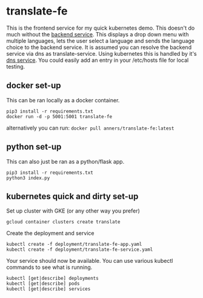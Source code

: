 # translate-fe
This is the frontend service for my quick kubernetes demo. This doesn't do much without the [backend service](https://github.com/anners/translate-be). This displays a drop down menu with multiple languages, lets the user select a language and sends the language choice to the backend service. It is assumed you can resolve the backend service via dns as translate-service. Using kubernetes this is handled by it's [dns service](https://github.com/kubernetes/dns/blob/master/docs/specification.md). You could easily add an entry in your /etc/hosts file for local testing.

## docker set-up
This can be ran locally as a docker container.
```
pip3 install -r requirements.txt
docker run -d -p 5001:5001 translate-fe
```
alternatively you can run: ```docker pull anners/translate-fe:latest```

## python set-up
This can also just be ran as a python/flask app.
```
pip3 install -r requirements.txt
python3 index.py
```

## kubernetes quick and dirty set-up
Set up cluster with GKE (or any other way you prefer)
```
gcloud container clusters create translate
```
Create the deployment and service
```
kubectl create -f deployment/translate-fe-app.yaml
kubectl create -f deployment/translate-fe-service.yaml
```
Your service should now be available. You can use various kubectl commands to see what is running.
```
kubectl [get|describe] deployments
kubectl [get|describe] pods
kubectl [get|describe] services
```

